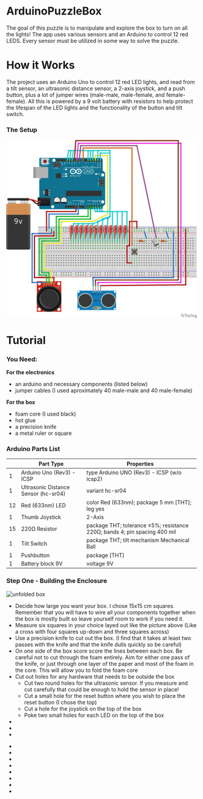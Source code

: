# ArduinoPuzzleBox

<p>The goal of this puzzle is to manipulate and explore the box to turn on all the lights! The app uses various sensors and an Arduino to control 12 red LEDS. Every sensor must be utilized in some way to solve the puzzle.</p>

<h1>How it Works</h1>

<p>The project uses an Arduino Uno to control 12 red LED lights, and read from a tilt sensor, an ultrasonic distance sensor, a 2-axis joystick, and a push button, plus a lot of jumper wires (male-male, male-female, and female-female). All this is powered by a 9 volt battery with resistors to help protect the lifespan of the LED lights and the functionality of the button and tilt switch.</p>

<h3>The Setup</h3>
<img src="Fritzing Exports/startingSketch_bb.png" alt='how it works' width="800">

<h1>Tutorial</h1>
<h3>You Need:</h3>

<b>For the electronics</b>
<ul>
<li>an arduino and necessary components (listed below)</li>
<li>jumper cables (I used aproximately 40 male-male and 40 male-female)</li>
</ul>
<b>For the box</b>
<ul>
<li>foam core (I used black)</li>
<li>hot glue</li>
<li>a precision knife</li>
<li>a metal ruler or square</li>
</ul>

<h3>Arduino Parts List</h3>
<table>
  <thead>
   <tr>
    <th></th>
    <th>Part Type</th>
    <th>Properties</th>
    </tr>
  </thead>
  <tbody>
  <tr>
    <td>1</td>
    <td>Arduino Uno (Rev3) - ICSP</td>
    <td class="props">type Arduino UNO (Rev3) - ICSP (w/o icsp2)</td>
</tr><tr>
    <td>1</td>
    <td>Ultrasonic Distance Sensor (hc-sr04)</td>
    <td class="props">variant hc-sr04</td>
</tr><tr>
    <td>12</td>
    <td>Red (633nm) LED</td>
    <td class="props">color Red (633nm); package 5 mm [THT]; leg yes</td>
</tr><tr>
    <td>1</td>
    <td>Thumb Joystick</td>
    <td class="props">2-Axis</td>
</tr><tr>
    <td>15</td>
    <td>220Ω Resistor</td>
    <td class="props">package THT; tolerance ±5%; resistance 220Ω; bands 4; pin spacing 400 mil</td>
</tr><tr>
    <td>1</td>
    <td>Tilt Switch</td>
    <td class="props">package THT; tilt mechanism Mechanical Ball</td>
</tr><tr>
    <td>1</td>
    <td>Pushbutton</td>
    <td class="props">package [THT]</td>
</tr><tr>
    <td>1</td>
    <td>Battery block 9V</td>
    <td class="props">voltage 9V</td>
</tr>
  </tbody>
</table>

<h3>Step One - Building the Enclosure</h3>
<img src='build/unfoldedBox' alt='unfolded box'>
<ul>
<li>Decide how large you want your box. I chose 15x15 cm squares. 
Remember that you will have to wire all your components together 
when the box is mostly built so leave yourself room to work if you need it.</li>
<li>Measure six squares in your choice layed out like the picture above 
(Like a cross with four squares up-down and three squares across) </li>
<li>Use a precision knife to cut out the box. 
(I find that it takes at least two passes with the knife and that the knife dulls quickly so be careful)</li>
<li>On one side of the box score score the lines between each box. Be careful not to cut through the foam entirely. Aim for either one pass of the knife, or just through one layer of the paper and most of the foam in the core. This will allow you to fold the foam core</li>
<li>Cut out holes for any hardware that needs to be outside the box
  <ul>
    <li>Cut two round holes for the ultrasonic sensor. If you measure and cut carefully that could be enough to hold the sensor in place!</li>
    <li>Cut a small hole for the reset button where you wish to place the reset button (I chose the top)</li>
    <li>Cut a hole for the joystick on the top of the box</li>
    <li>Poke two small holes for each LED on the top of the box</li>
  </ul>
</li>
<li></li>
<li></li>
<li></li>
</ul>



<ul>
<li></li>
<li></li>
<li></li>
<li></li>
<li></li>
<li></li>
<li></li>
<li></li>
</ul>


